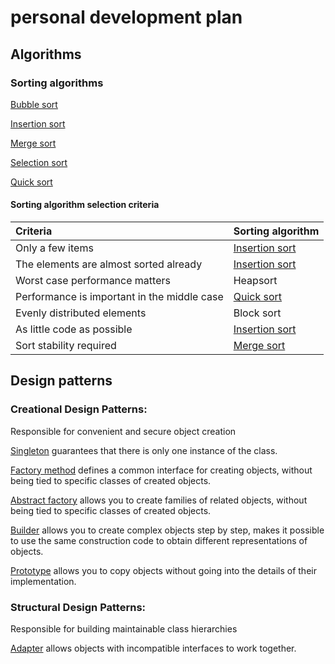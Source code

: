 # personal development plan

## Algorithms

### Sorting algorithms
[Bubble sort](algorithms/sorting/bubble_sort.py)

[Insertion sort](algorithms/sorting/insertion_sort.py)

[Merge sort](algorithms/sorting/merge_sort.py)

[Selection sort](algorithms/sorting/selection_sort.py)

[Quick sort](algorithms/sorting/quick_sort.py)

#### Sorting algorithm selection criteria
| Criteria                                    | Sorting algorithm                                      |
|:------------------------------------------- |:-------------------------------------------------------|
| Only a few items                            | [Insertion sort](algorithms/sorting/insertion_sort.py) |
| The elements are almost sorted already      | [Insertion sort](algorithms/sorting/insertion_sort.py) |
| Worst case performance matters              | Heapsort                                               |
| Performance is important in the middle case | [Quick sort](algorithms/sorting/quick_sort.py)         |
| Evenly distributed elements                 | Block sort                                             |
| As little code as possible                  | [Insertion sort](algorithms/sorting/insertion_sort.py) |
| Sort stability required                     | [Merge sort](algorithms/sorting/merge_sort.py)         |

## Design patterns

### Creational Design Patterns:
Responsible for convenient and secure object creation

[Singleton](patterns/creational/singleton.py) guarantees that there is only one instance of the class.

[Factory method](patterns/creational/factory_method.py) defines a common interface for creating objects,
without being tied to specific classes of created objects.

[Abstract factory](patterns/creational/abstract_factory.py) allows you to create families of related objects,
without being tied to specific classes of created objects.

[Builder](patterns/creational/builder.py) allows you to create complex objects step by step, makes it possible
to use the same construction code to obtain different representations of objects.

[Prototype](patterns/creational/prototype.py) allows you to copy objects without going into the details of their
implementation.

### Structural Design Patterns:
Responsible for building maintainable class hierarchies

[Adapter](patterns/structural/adapter.py) allows objects with incompatible interfaces to work together.
